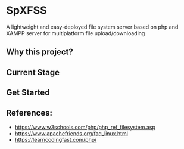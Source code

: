 # SpXFSS
A lightweight and easy-deployed file system server based on php and XAMPP server for multiplatform file upload/downloading

## Why this project?

## Current Stage

## Get Started

## References:
* https://www.w3schools.com/php/php_ref_filesystem.asp
* https://www.apachefriends.org/faq_linux.html
* https://learncodingfast.com/php/

